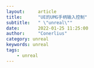 ```yaml
---
layout:     article
title:      "UE的UMG手柄输入控制"
subtitle:   " \"unreal\""
date:       2022-01-25 11:25:00
author:     "Conerlius"
category: unreal
keywords: unreal
tags:
    - unreal
---
```


